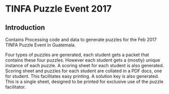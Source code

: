 # TINFA Puzzle Event 2017
## Introduction
Contains Processing code and data to generate puzzles for the Feb 2017 TINFA Puzzle
Event in Guatemala.

Four types of puzzles are generated, each student gets a packet that contains
these four puzzles. However each student gets a (mostly) unique instance of
each puzzle. A scoring sheet for each student is also generated. Scoring sheet
and puzzles for each student are collated in a PDF docs, one for student. This
facilitates easy printing.
A solution key is also generated. This is a single sheet, designed to be
printed for exclusive use of the puzzle facilitator. 
